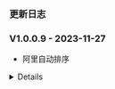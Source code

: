 ### 更新日志

### V1.0.0.9 - 2023-11-27
* 阿里自动排序



<details onclose>

### V1.0.0.8 - 2023-11-27
* 本地配置玩偶哥哥json分类详情文件

### V1.0.0.7 - 2023-11-27
* 优化阿里玩偶分类详情页面

#### V1.0.0.6 - 2023-11-23
* 支持filter爬虫
* 解决部分剧情视频没有format的bug
---

#### V1.0.0.5 - 2023-11-23
* 支持豆瓣爬虫
---

#### V1.0.0.4 - 2023-11-23
* 解决带字幕的视频，无法正常获取下载链接的bug
* 解决删除失败的bug
---

#### V1.0.0.3 - 2023-11-23
* 使用Beautiful Soup 进行Html解析
* 首页信息较多,使用Beautiful Soup解析较慢
* 分享链接新增两种格式
* 玩偶哥哥支持分类查看
* 支持多种清晰度查看
---

#### V1.0.0.2 - 2023-11-23
* 转存文件记录保存在本地
* 每次初始化的时候都先清空转存记录
---


#### V1.0.0.1 - 2023-11-23
* 支持重连
* 定义日志输出
* 自动保存到资源盘中
* 如果已转存,无需在保存,直接返回下载链接地址
---

#### V1.0.0.0 - 2023-11-17
* 使用lxml加快爬虫速度
* 解决玩偶图片加载不正常的bug
---

</details>

